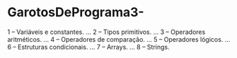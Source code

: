 # GarotosDePrograma3-
1 – Variáveis e constantes. ... 2 – Tipos primitivos. ... 3 – Operadores aritméticos. ... 4 – Operadores de comparação. ... 5 – Operadores lógicos. ... 6 – Estruturas condicionais. ... 7 – Arrays. ... 8 – Strings.
